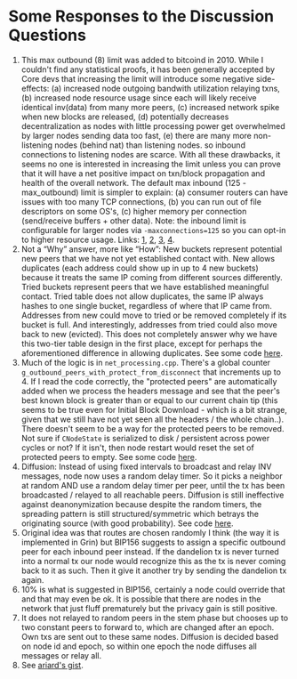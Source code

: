 # Some Responses to the Discussion Questions

1. This max outbound (8) limit was added to bitcoind in 2010. While I couldn't find any statistical proofs, it has been generally accepted by Core devs that increasing the limit will introduce some negative side-effects: (a) increased node outgoing bandwith utilization relaying txns, (b) increased node resource usage since each will likely receive identical inv(data) from many more peers, (c) increased network spike when new blocks are released, (d) potentially decreases decentralization as nodes with little processing power get overwhelmed by larger nodes sending data too fast, (e) there are many more non-listening nodes (behind nat) than listening nodes. so inbound connections to listening nodes are scarce. With all these drawbacks, it seems no one is interested in increasing the limit unless you can prove that it will have a net positive impact on txn/block propagation and health of the overall network. The default max inbound (125 - max_outbound) limit is simpler to explain: (a) consumer routers can have issues with too many TCP connections, (b) you can run out of file descriptors on some OS's, (c) higher memory per connection (send/receive buffers + other data). Note: the inbound limit is configurable for larger nodes via `-maxconnections=125` so you can opt-in to higher resource usage. Links: [1](https://github.com/bitcoin/bitcoin/commit/94cfec07fd302c9ff9b6a80c47418d4fe56596ae), [2](https://github.com/bitcoin/bitcoin/pull/6014#issuecomment-93185470), [3](https://github.com/bitcoin/bitcoin/issues/9217#issuecomment-262825152), [4](https://github.com/bitcoin/bitcoin/pull/4687#discussion_r17206235).
2. Not a “Why” answer, more like “How”: New buckets represent potential new peers that we have not yet established contact with. New allows duplicates (each address could show up in up to 4 new buckets) because it treats the same IP coming from different sources differently. Tried buckets represent peers that we have established meaningful contact. Tried table does not allow duplicates, the same IP always hashes to one single bucket, regardless of where that IP came from. Addresses from new could move to tried or be removed completely if its bucket is full. And interestingly, addresses from tried could also move back to new (evicted). This does not completely answer why we have this two-tier table design in the first place, except for perhaps the aforementioned difference in allowing duplicates. See some code [here](https://github.com/bitcoin/bitcoin/pull/787).
3. Much of the logic is in `net_processing.cpp`. There's a global counter `g_outbound_peers_with_protect_from_disconnect` that increments up to 4. If I read the code correctly, the "protected peers" are automatically added when we process the headers message and see that the peer's best known block is greater than or equal to our current chain tip (this seems to be true even for Initial Block Download - which is a bit strange, given that we still have not yet seen all the headers / the whole chain..). There doesn't seem to be a way for the protected peers to be removed. Not sure if `CNodeState` is serialized to disk / persistent across power cycles or not? If it isn't, then node restart would reset the set of protected peers to empty. See some code [here](https://github.com/bitcoin/bitcoin/blob/master/src/net_processing.cpp#L1755).
4. Diffusion: Instead of using fixed intervals to broadcast and relay INV messages, node now uses a random delay timer. So it picks a neighbor at random AND use a random delay timer per peer, until the tx has been broadcasted / relayed to all reachable peers. Diffusion is still ineffective against deanonymization because despite the random timers, the spreading pattern is still structured/symmetric which betrays the originating source (with good probability). See code [here](https://github.com/bitcoin/bitcoin/commit/5400ef6bcb9d243b2b21697775aa6491115420f3).
5. Original idea was that routes are chosen randomly I think (the way it is implemented in Grin) but BIP156 suggests to assign a specific outbound peer for each inbound peer instead. If the dandelion tx is never turned into a normal tx our node would recognize this as the tx is never coming back to it as such. Then it give it another try by sending the dandelion tx again.
6. 10% is what is suggested in BIP156, certainly a node could override that and that may even be ok. It is possible that there are nodes in the network that just fluff prematurely but the privacy gain is still positive.
7. It does not relayed to random peers in the stem phase but chooses up to two constant peers to forward to, which are changed after an epoch. Own txs are sent out to these same nodes. Diffusion is decided based on node id and epoch, so within one epoch the node diffuses all messages or relay all.
8. See [ariard's gist](https://gist.github.com/ariard/1034cd7624805d53334e80d4712fb8ee).
